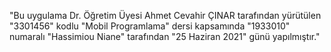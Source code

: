 "Bu uygulama Dr. Öğretim Üyesi Ahmet Cevahir ÇINAR tarafından yürütülen "3301456" kodlu "Mobil Programlama" dersi kapsamında "1933010" numaralı "Hassimiou Niane" tarafından "25 Haziran 2021" günü yapılmıştır."
